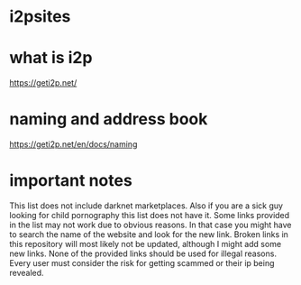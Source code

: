 # i2psites

# what is i2p  

https://geti2p.net/


# naming and address book

https://geti2p.net/en/docs/naming

# important notes

This list does not include darknet marketplaces. Also if you are a sick guy looking for child pornography this list does not have it. Some links provided in the list may not work due to obvious reasons. In that case you might have to search the name of the website and look for the new link. Broken links in this repository will most likely not be updated, although I might add some new links. None of the provided links should be used for illegal reasons. Every user must consider the risk for getting scammed or their ip being revealed.
